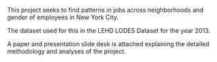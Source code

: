 This project seeks to find patterns in jobs across neighborhoods and gender of employees in New York City.

The dataset used for this in the LEHD LODES Dataset for the year 2013.

A paper and presentation slide desk is attached explaining the detailed methodology and analyses of the project.
